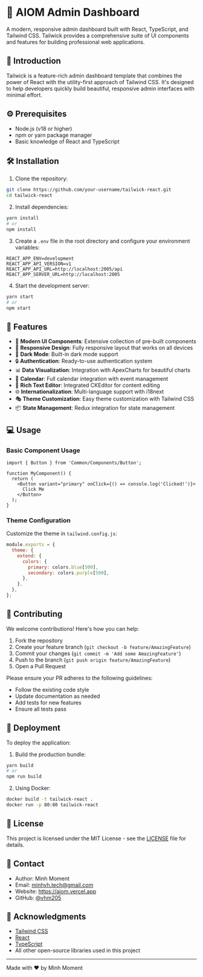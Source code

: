 # 🚀 AIOM Admin Dashboard

A modern, responsive admin dashboard built with React, TypeScript, and Tailwind CSS. Tailwick provides a comprehensive suite of UI components and features for building professional web applications.

## 🌟 Introduction

Tailwick is a feature-rich admin dashboard template that combines the power of React with the utility-first approach of Tailwind CSS. It's designed to help developers quickly build beautiful, responsive admin interfaces with minimal effort.

## ⚙️ Prerequisites

- Node.js (v18 or higher)
- npm or yarn package manager
- Basic knowledge of React and TypeScript

## 🛠️ Installation

1. Clone the repository:
```bash
git clone https://github.com/your-username/tailwick-react.git
cd tailwick-react
```

2. Install dependencies:
```bash
yarn install
# or
npm install
```

3. Create a `.env` file in the root directory and configure your environment variables:
```env
REACT_APP_ENV=development
REACT_APP_API_VERSION=v1
REACT_APP_API_URL=http://localhost:2005/api
REACT_APP_SERVER_URL=http://localhost:2005
```

4. Start the development server:
```bash
yarn start
# or
npm start
```

## 🎯 Features

- 🎨 **Modern UI Components**: Extensive collection of pre-built components
- 📱 **Responsive Design**: Fully responsive layout that works on all devices
- 🌙 **Dark Mode**: Built-in dark mode support
- 🔒 **Authentication**: Ready-to-use authentication system
- 📊 **Data Visualization**: Integration with ApexCharts for beautiful charts
- 📅 **Calendar**: Full calendar integration with event management
- 📝 **Rich Text Editor**: Integrated CKEditor for content editing
- 🌐 **Internationalization**: Multi-language support with i18next
- 🎭 **Theme Customization**: Easy theme customization with Tailwind CSS
- 📦 **State Management**: Redux integration for state management

## 💻 Usage

### Basic Component Usage

```tsx
import { Button } from 'Common/Components/Button';

function MyComponent() {
  return (
    <Button variant="primary" onClick={() => console.log('Clicked!')}>
      Click Me
    </Button>
  );
}
```

### Theme Configuration

Customize the theme in `tailwind.config.js`:

```javascript
module.exports = {
  theme: {
    extend: {
      colors: {
        primary: colors.blue[500],
        secondary: colors.purple[500],
      },
    },
  },
};
```

## 🤝 Contributing

We welcome contributions! Here's how you can help:

1. Fork the repository
2. Create your feature branch (`git checkout -b feature/AmazingFeature`)
3. Commit your changes (`git commit -m 'Add some AmazingFeature'`)
4. Push to the branch (`git push origin feature/AmazingFeature`)
5. Open a Pull Request

Please ensure your PR adheres to the following guidelines:
- Follow the existing code style
- Update documentation as needed
- Add tests for new features
- Ensure all tests pass

## 🚀 Deployment

To deploy the application:

1. Build the production bundle:
```bash
yarn build
# or
npm run build
```

2. Using Docker:
```bash
docker build -t tailwick-react .
docker run -p 80:80 tailwick-react
```

## 📝 License

This project is licensed under the MIT License - see the [LICENSE](LICENSE) file for details.

## 📧 Contact

- Author: Minh Moment
- Email: minhvh.tech@gmail.com
- Website: https://aiom.vercel.app
- GitHub: [@vhm205](https://github.com/vhm205)

## 🙏 Acknowledgments

- [Tailwind CSS](https://tailwindcss.com)
- [React](https://reactjs.org)
- [TypeScript](https://www.typescriptlang.org)
- All other open-source libraries used in this project

---

Made with ❤️ by Minh Moment
